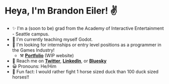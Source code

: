 # Heya, I'm Brandon Eiler! ✌

- ✨ I'm a (soon to be) grad from the Academy of Interactive Entertainment - Seattle campus.
- 🌱 I'm currently teaching myself Godot.
- 🔭 I'm looking for internships or entry level positions as a programmer in the Games Industry!
  - ⚒ **[Portfolio](https://brandoneiler.squarespace.com/)** (WIP website)
- 📩 Reach me on **[Twitter](https://www.twitter.com/random_crit)**, **[LinkedIn](https://www.linkedin.com/in/barndone)**, or **[Bluesky](https://bsky.app/profile/barndone.bsky.social)**
- 😀 Pronouns: He/Him
- 🦆 Fun fact: I would rather fight 1 horse sized duck than 100 duck sized horses!!
